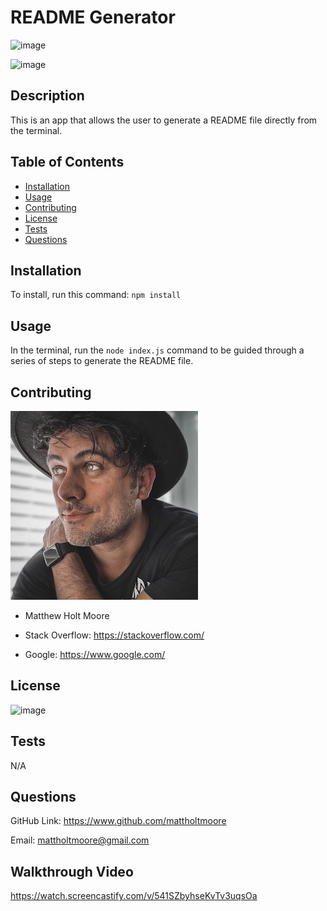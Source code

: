# README Generator
<!-- made a few additional edits to my README for aesthetics  -->
<!-- created personal badges -->
![image](https://img.shields.io/badge/Created%20By-Matt%20Moore-orange)

![image](https://img.shields.io/badge/JavaScript-100%25-brightgreen)

  ## Description
  This is an app that allows the user to generate a README file directly from the terminal.


  ## Table of Contents

  - [Installation](#installation)
  - [Usage](#usage)
  - [Contributing](#contributing)
  - [License](#license)
  - [Tests](#tests)
  - [Questions](#questions)


  ## Installation
  To install, run this command: `npm install`


  ## Usage
  In the terminal, run the  `node index.js` command to be guided through a series of steps to generate the README file.

<!-- added a profile img and third party research/support-->
  ## Contributing
  ![image](img/profilepic.JPG)

  - Matthew Holt Moore

  - Stack Overflow: https://stackoverflow.com/

  - Google: https://www.google.com/

<!-- this is just one of four provided license selections to choose from within app -->
  ## License
  ![image](https://img.shields.io/badge/license-MIT-green)

 
  ## Tests 
  N/A

  ## Questions
  GitHub Link: https://www.github.com/mattholtmoore

  Email: mattholtmoore@gmail.com
  
  <!-- Screencastify Walkthrough video link -->
  ## Walkthrough Video
  https://watch.screencastify.com/v/541SZbyhseKvTv3uqsOa

